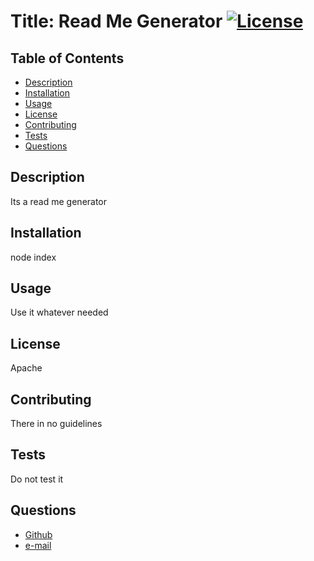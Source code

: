  
# Title: Read Me Generator [![License](https://img.shields.io/badge/License-Apache%202.0-blue.svg)](https://opensource.org/licenses/Apache-2.0)
## Table of Contents
* [Description](#description)
* [Installation](#installation)
* [Usage](#usage)
* [License](#license)
* [Contributing](#contributing)
* [Tests](#tests)
* [Questions](#questions)
## Description
Its a read me generator
## Installation
node index
## Usage
Use it whatever needed
## License
Apache
## Contributing
There in no guidelines
## Tests
Do not test it
## Questions
* [Github](github.com)
* [e-mail](email@email..com)
